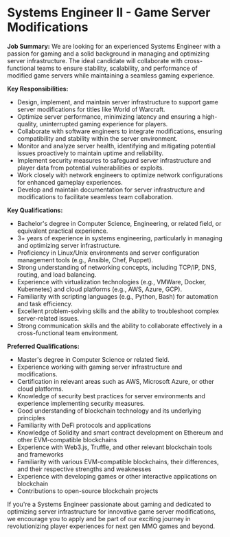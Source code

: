 # Systems Engineer II - Game Server Modifications

**Job Summary:** We are looking for an experienced Systems Engineer with a passion for gaming and a solid background in managing and optimizing server infrastructure. The ideal candidate will collaborate with cross-functional teams to ensure stability, scalability, and performance of modified game servers while maintaining a seamless gaming experience.

  

**Key Responsibilities:**

  

*   Design, implement, and maintain server infrastructure to support game server modifications for titles like World of Warcraft.
*   Optimize server performance, minimizing latency and ensuring a high-quality, uninterrupted gaming experience for players.
*   Collaborate with software engineers to integrate modifications, ensuring compatibility and stability within the server environment.
*   Monitor and analyze server health, identifying and mitigating potential issues proactively to maintain uptime and reliability.
*   Implement security measures to safeguard server infrastructure and player data from potential vulnerabilities or exploits.
*   Work closely with network engineers to optimize network configurations for enhanced gameplay experiences.
*   Develop and maintain documentation for server infrastructure and modifications to facilitate seamless team collaboration.

  

**Key Qualifications:**

  

*   Bachelor's degree in Computer Science, Engineering, or related field, or equivalent practical experience.
*   3+ years of experience in systems engineering, particularly in managing and optimizing server infrastructure.
*   Proficiency in Linux/Unix environments and server configuration management tools (e.g., Ansible, Chef, Puppet).
*   Strong understanding of networking concepts, including TCP/IP, DNS, routing, and load balancing.
*   Experience with virtualization technologies (e.g., VMWare, Docker, Kubernetes) and cloud platforms (e.g., AWS, Azure, GCP).
*   Familiarity with scripting languages (e.g., Python, Bash) for automation and task efficiency.
*   Excellent problem-solving skills and the ability to troubleshoot complex server-related issues.
*   Strong communication skills and the ability to collaborate effectively in a cross-functional team environment.

  

**Preferred Qualifications:**

*   Master's degree in Computer Science or related field.
*   Experience working with gaming server infrastructure and modifications.
*   Certification in relevant areas such as AWS, Microsoft Azure, or other cloud platforms.
*   Knowledge of security best practices for server environments and experience implementing security measures.
*   Good understanding of blockchain technology and its underlying principles
*   Familiarity with DeFi protocols and applications
*   Knowledge of Solidity and smart contract development on Ethereum and other EVM-compatible blockchains
*   Experience with Web3.js, Truffle, and other relevant blockchain tools and frameworks
*   Familiarity with various EVM-compatible blockchains, their differences, and their respective strengths and weaknesses
*   Experience with developing games or other interactive applications on blockchain
*   Contributions to open-source blockchain projects

  

If you're a Systems Engineer passionate about gaming and dedicated to optimizing server infrastructure for innovative game server modifications, we encourage you to apply and be part of our exciting journey in revolutionizing player experiences for next gen MMO games and beyond.